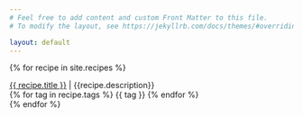 ```yaml
---
# Feel free to add content and custom Front Matter to this file.
# To modify the layout, see https://jekyllrb.com/docs/themes/#overriding-theme-defaults

layout: default
---
```


{% for recipe in site.recipes %}
  <div>
    <a style="display:inline;" href="{{recipe.link}}" target="_blank">{{ recipe.title }}</a> | {{recipe.description}}
    <div>
        {% for tag in recipe.tags %}
            <span class="tag">{{ tag }}</span>
        {% endfor %}
    </div>
  </div>
{% endfor %}
